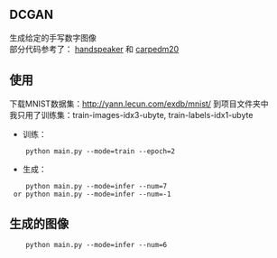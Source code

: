 ## DCGAN
生成给定的手写数字图像  
部分代码参考了：
[handspeaker](https://github.com/handspeaker/gan_practice) 和
[carpedm20](https://github.com/carpedm20/DCGAN-tensorflow)

## 使用
下载MNIST数据集：http://yann.lecun.com/exdb/mnist/ 到项目文件夹中   
我只用了训练集：train-images-idx3-ubyte, train-labels-idx1-ubyte
* 训练：
```
    python main.py --mode=train --epoch=2
```
* 生成：
```
    python main.py --mode=infer --num=7
 or python main.py --mode=infer --num=-1
 ```
 
 ## 生成的图像
 ```
     python main.py --mode=infer --num=6
 ```
 
 
